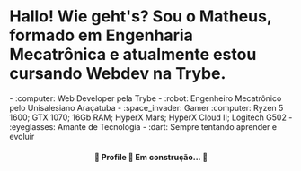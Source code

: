 <h1>Hallo! Wie geht's? Sou o Matheus, formado em Engenharia Mecatrônica e atualmente estou cursando Webdev na Trybe.</h1>
- :computer: Web Developer pela Trybe </n>
- :robot: Engenheiro Mecatrônico pelo Unisalesiano Araçatuba
- :space_invader: Gamer :computer: Ryzen 5 1600; GTX 1070; 16Gb RAM; HyperX Mars; HyperX Cloud II; Logitech G502
- :eyeglasses: Amante de Tecnologia
- :dart: Sempre tentando aprender e evoluir

<h4 align="center"> 
	🚧  Profile 🚀 Em construção...  🚧
</h4>
